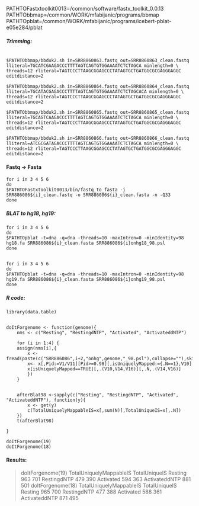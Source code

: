 PATHTOFastxtoolkit0013=/common/software/fastx_toolkit_0.0.13
PATHTObbmap=/common/WORK/mfabijanic/programs/bbmap
PATHTOpblat=/common/WORK/mfabijanic/programs/icebert-pblat-e05e284/pblat


##### Trimming:
```{bash}

$PATHTObbmap/bbduk2.sh in=SRR8860863.fastq out=SRR8860863_clean.fastq lliteral=TGCATCGAAGACCCTTTTAGTCAGTGTGGAAAATCTCTAGCA minlength=0 \
threads=12 rliteral=TAGTCCCTTAAGCGGAGCCCTATAGTGCTGATGGCGCGAGGGAGGC editdistance=2

$PATHTObbmap/bbduk2.sh in=SRR8860864.fastq out=SRR8860864_clean.fastq lliteral=TGCATACGAGACCCTTTTAGTCAGTGTGGAAAATCTCTAGCACA minlength=0 \
threads=12 rliteral=TAGTCCCTTAAGCGGAGCCCTATAGTGCTGATGGCGCGAGGGAGGC editdistance=2  

$PATHTObbmap/bbduk2.sh in=SRR8860865.fastq out=SRR8860865_clean.fastq lliteral=TGCAGTCAAGACCCTTTTAGTCAGTGTGGAAAATCTCTAGCA minlength=0 \
threads=12 rliteral=TAGTCCCTTAAGCGGAGCCCTATAGTGCTGATGGCGCGAGGGAGGC editdistance=2  

$PATHTObbmap/bbduk2.sh in=SRR8860866.fastq out=SRR8860866_clean.fastq lliteral=ATCGCGATAGACCCTTTTAGTCAGTGTGGAAAATCTCTAGCA minlength=0 \
threads=12 rliteral=TAGTCCCTTAAGCGGAGCCCTATAGTGCTGATGGCGCGAGGGAGGC editdistance=2  
```

#### Fastq -> Fasta 

```{bash}
for i in 3 4 5 6
do
$PATHTOFastxtoolkit0013/bin/fastq_to_fasta -i SRR886086${i}_clean.fastq -o SRR886086${i}_clean.fasta -n -Q33
done
```

##### BLAT to hg18, hg19:

```{bash}
for i in 3 4 5 6
do 
$PATHTOpblat -t=dna -q=dna -threads=10 -maxIntron=0 -minIdentity=98 hg18.fa SRR886086${i}_clean.fasta SRR886086${i}onhg18_98.psl
done


for i in 3 4 5 6
do 
$PATHTOpblat -t=dna -q=dna -threads=10 -maxIntron=0 -minIdentity=98 hg19.fa SRR886086${i}_clean.fasta SRR886086${i}onhg19_98.psl
done
```
##### R code:
```{r}
library(data.table)


doItForgenome <- function(genome){
	nms <- c("Resting", "RestingdNTP", "Activated", "ActivateddNTP")

	for (i in 1:4) {
	assign(nms[i],{
		x <- fread(paste(c("SRR886086",i+2,"onhg",genome,"_98.psl"),collapse=""),skip=5)
		x<- x[,Pid:=V1/V11][Pid>=0.98][,isUniquelyMapped:={.N==1},V10]
		x[isUniquelyMapped==TRUE][,.(V10,V14,V16)][,.N,.(V14,V16)]
		})
	}


	afterBlat98 <-sapply(c("Resting", "RestingdNTP", "Activated", "ActivateddNTP"), function(y){
		x <- get(y)
		c(TotalUniquelyMappableIS=x[,sum(N)],TotalUniqueIS=x[,.N])
	})
	t(afterBlat98)

}

doItForgenome(19)
doItForgenome(18)

```
#### Results:
> doItForgenome(19)
              TotalUniquelyMappableIS TotalUniqueIS
Resting                           963           701
RestingdNTP                       479           390
Activated                         594           363
ActivateddNTP                     881           501
> doItForgenome(18)
              TotalUniquelyMappableIS TotalUniqueIS
Resting                           965           700
RestingdNTP                       477           388
Activated                         588           361
ActivateddNTP                     871           495



